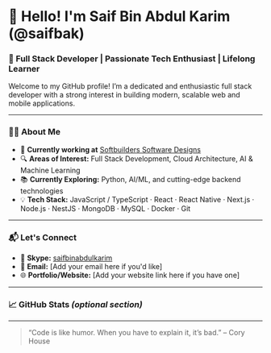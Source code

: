 # 👋 Hello! I'm Saif Bin Abdul Karim (@saifbak)

### 🚀 Full Stack Developer | Passionate Tech Enthusiast | Lifelong Learner

Welcome to my GitHub profile! I’m a dedicated and enthusiastic full stack developer with a strong interest in building modern, scalable web and mobile applications.

---

### 👨‍💻 About Me

- 💼 **Currently working at** [Softbuilders Software Designs](#)
- 🔍 **Areas of Interest:** Full Stack Development, Cloud Architecture, AI & Machine Learning
- 📚 **Currently Exploring:** Python, AI/ML, and cutting-edge backend technologies
- 💡 **Tech Stack:** JavaScript / TypeScript · React · React Native · Next.js · Node.js · NestJS · MongoDB · MySQL · Docker · Git

---

### 📬 Let's Connect

- 💬 **Skype:** [saifbinabdulkarim](skype:saifbinabdulkarim?chat)
- 📧 **Email:** [Add your email here if you'd like]
- 🌐 **Portfolio/Website:** [Add your website link here if you have one]

---

### 📈 GitHub Stats *(optional section)*
<!-- Uncomment the lines below if you want to display GitHub stats -->
<!--
![Saif's GitHub Stats](https://github-readme-stats.vercel.app/api?username=saifbak&show_icons=true&theme=radical)
![Top Languages](https://github-readme-stats.vercel.app/api/top-langs/?username=saifbak&layout=compact&theme=radical)
-->

---

> “Code is like humor. When you have to explain it, it’s bad.” – Cory House

<!---
saifbak/saifbak is a ✨ special ✨ repository because its `README.md` (this file) appears on your GitHub profile.
You can click the Preview link to take a look at your changes.
--->

